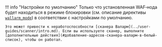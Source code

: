 !!! info "Настройки по умолчанию"
    Только что установленная WAF‑нода будет находиться в режиме блокировки (см. описание директивы [`wallarm_mode`](../admin-ru/configure-parameters-ru.md#wallarm_mode)) в соответствии с настройками по умолчанию.
    
    Это может привести к неработоспособности [сканера Валарм](../user-guides/scanner/intro.md). Если вы используете сканер, выполните [дополнительные действия](#добавление-адресов-сканера-валарм-в-белый-список), чтобы он работал.